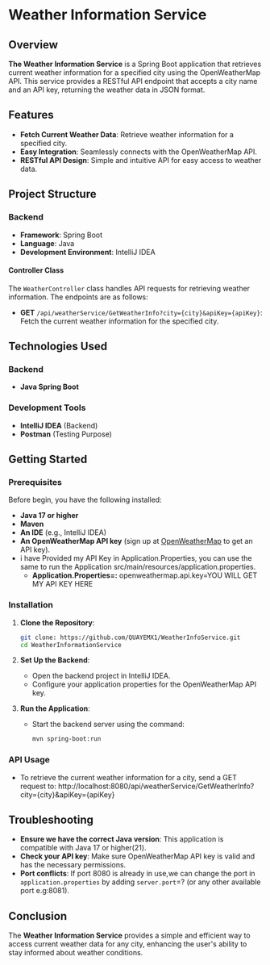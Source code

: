 # Weather Information Service

## Overview

**The Weather Information Service** is a Spring Boot application that retrieves current weather information for a specified city using the OpenWeatherMap API. This service provides a RESTful API endpoint that accepts a city name and an API key, returning the weather data in JSON format.

## Features

- **Fetch Current Weather Data**: Retrieve weather information for a specified city.
- **Easy Integration**: Seamlessly connects with the OpenWeatherMap API.
- **RESTful API Design**: Simple and intuitive API for easy access to weather data.

## Project Structure

### Backend

- **Framework**: Spring Boot
- **Language**: Java
- **Development Environment**: IntelliJ IDEA

#### Controller Class

The `WeatherController` class handles API requests for retrieving weather information. The endpoints are as follows:

- **GET** `/api/weatherService/GetWeatherInfo?city={city}&apiKey={apiKey}`: Fetch the current weather information for the specified city.

## Technologies Used

### Backend

- **Java Spring Boot**

### Development Tools

- **IntelliJ IDEA** (Backend)
- **Postman** (Testing Purpose)

## Getting Started

### Prerequisites

Before begin, you have the following installed:

- **Java 17 or higher**
- **Maven**
- **An IDE** (e.g., IntelliJ IDEA)
- **An OpenWeatherMap API key** (sign up at [OpenWeatherMap](https://openweathermap.org/api) to get an API key).
- i have Provided  my API Key in Application.Properties, you can use the same to run the Application 
 src/main/resources/application.properties.
  - **Application.Properties=:**
  openweathermap.api.key=YOU WILL GET MY API KEY HERE


### Installation

1. **Clone the Repository**:

    ```bash
    git clone: https://github.com/QUAYEMX1/WeatherInfoService.git
    cd WeatherInformationService
    ```

2. **Set Up the Backend**:
   - Open the backend project in IntelliJ IDEA.
   - Configure your application properties for the OpenWeatherMap API key.

3. **Run the Application**:
   - Start the backend server using the command:
     ```bash
     mvn spring-boot:run
     ```

### API Usage

- To retrieve the current weather information for a city, send a GET request to:
  http://localhost:8080/api/weatherService/GetWeatherInfo?city={city}&apiKey={apiKey}

  
## Troubleshooting

- **Ensure we have the correct Java version**: This application is compatible with Java 17 or higher(21).
- **Check your API key**: Make sure OpenWeatherMap API key is valid and has the necessary permissions.
- **Port conflicts**: If port 8080 is already in use,we can change the port in `application.properties` by adding `server.port`=? (or any other available port e.g:8081).

## Conclusion

The **Weather Information Service** provides a simple and efficient way to access current weather data for any city, enhancing the user's ability to stay informed about weather conditions.
